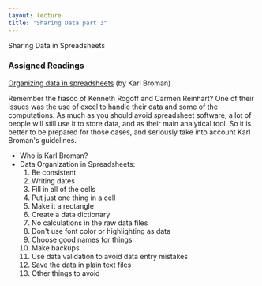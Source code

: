 ```yaml
---
layout: lecture
title: "Sharing Data part 3"
---
```


<p class="message">
  Sharing Data in Spreadsheets
</p>


### Assigned Readings

<a href="http://kbroman.org/dataorg/" target="_blank"><i class="fa fa-newspaper-o" aria-hidden="true"></i> Organizing data in spreadsheets</a> 
(by Karl Broman)


Remember the fiasco of Kenneth Rogoff and Carmen Reinhart?
One of their issues was the use of excel to handle their data and some of 
the computations. As much as you should avoid spreadsheet software, 
a lot of people will still use it to store data, and as their main analytical tool.
So it is better to be prepared for those cases, and seriously take into account
Karl Broman's guidelines.

- Who is Karl Broman?
- Data Organization in Spreadsheets:
	1. Be consistent
	2. Writing dates
	3. Fill in all of the cells
	4. Put just one thing in a cell
	5. Make it a rectangle
	6. Create a data dictionary
	7. No calculations in the raw data files
	8. Don't use font color or highlighting as data
	9. Choose good names for things
	10. Make backups
	11. Use data validation to avoid data entry mistakes
	12. Save the data in plain text files
	13. Other things to avoid


